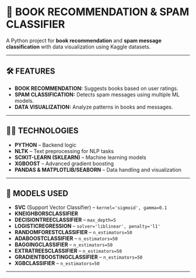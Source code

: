 # 🚀 BOOK RECOMMENDATION & SPAM CLASSIFIER

A Python project for **book recommendation** and **spam message classification** with data visualization using Kaggle datasets.

---

## 🛠️ FEATURES
- **BOOK RECOMMENDATION:** Suggests books based on user ratings.  
- **SPAM CLASSIFICATION:** Detects spam messages using multiple ML models.  
- **DATA VISUALIZATION:** Analyze patterns in books and messages.

---

## 👨‍💻 TECHNOLOGIES
- **PYTHON** – Backend logic  
- **NLTK** – Text preprocessing for NLP tasks  
- **SCIKIT-LEARN (SKLEARN)** – Machine learning models  
- **XGBOOST** – Advanced gradient boosting  
- **PANDAS & MATPLOTLIB/SEABORN** – Data handling and visualization

---

## 🧠 MODELS USED
- **SVC** (Support Vector Classifier) – `kernel='sigmoid', gamma=0.1`  
- **KNEIGHBORSCLASSIFIER**  
- **DECISIONTREECLASSIFIER** – `max_depth=5`  
- **LOGISTICREGRESSION** – `solver='liblinear', penalty='l1'`  
- **RANDOMFORESTCLASSIFIER** – `n_estimators=50`  
- **ADABOOSTCLASSIFIER** – `n_estimators=50`  
- **BAGGINGCLASSIFIER** – `n_estimators=50`  
- **EXTRATREESCLASSIFIER** – `n_estimators=50`  
- **GRADIENTBOOSTINGCLASSIFIER** – `n_estimators=50`  
- **XGBCLASSIFIER** – `n_estimators=50`

---
